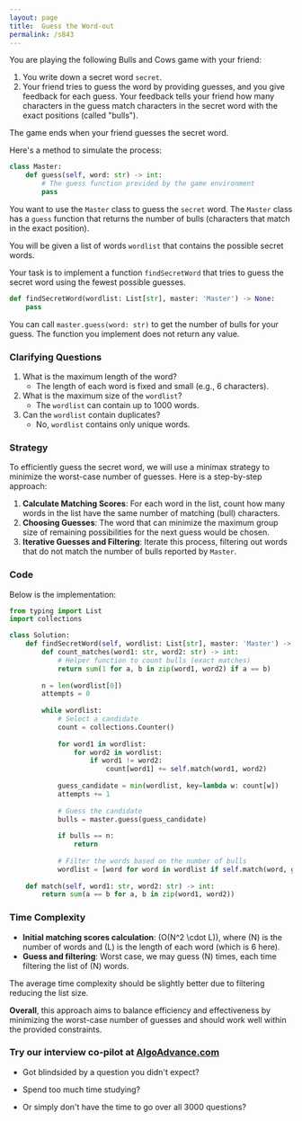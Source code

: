 ```yaml
---
layout: page
title:  Guess the Word-out
permalink: /s843
---
```


You are playing the following Bulls and Cows game with your friend:

1. You write down a secret word `secret`.
2. Your friend tries to guess the word by providing guesses, and you give feedback for each guess. Your feedback tells your friend how many characters in the guess match characters in the secret word with the exact positions (called "bulls").

The game ends when your friend guesses the secret word.

Here's a method to simulate the process:

```python
class Master:
    def guess(self, word: str) -> int:
        # The guess function provided by the game environment
        pass
```

You want to use the `Master` class to guess the `secret` word. The `Master` class has a `guess` function that returns the number of bulls (characters that match in the exact position).

You will be given a list of words `wordlist` that contains the possible secret words.

Your task is to implement a function `findSecretWord` that tries to guess the secret word using the fewest possible guesses.

```python
def findSecretWord(wordlist: List[str], master: 'Master') -> None:
    pass
```

You can call `master.guess(word: str)` to get the number of bulls for your guess. The function you implement does not return any value.

### Clarifying Questions

1. What is the maximum length of the word?
   - The length of each word is fixed and small (e.g., 6 characters).
2. What is the maximum size of the `wordlist`?
   - The `wordlist` can contain up to 1000 words.
3. Can the `wordlist` contain duplicates?
   - No, `wordlist` contains only unique words.

### Strategy

To efficiently guess the secret word, we will use a minimax strategy to minimize the worst-case number of guesses. Here is a step-by-step approach:

1. **Calculate Matching Scores**: For each word in the list, count how many words in the list have the same number of matching (bull) characters.
2. **Choosing Guesses**: The word that can minimize the maximum group size of remaining possibilities for the next guess would be chosen.
3. **Iterative Guesses and Filtering**: Iterate this process, filtering out words that do not match the number of bulls reported by `Master`.

### Code

Below is the implementation:

```python
from typing import List
import collections

class Solution:
    def findSecretWord(self, wordlist: List[str], master: 'Master') -> None:
        def count_matches(word1: str, word2: str) -> int:
            # Helper function to count bulls (exact matches)
            return sum(1 for a, b in zip(word1, word2) if a == b)
        
        n = len(wordlist[0])
        attempts = 0
        
        while wordlist:
            # Select a candidate
            count = collections.Counter()
            
            for word1 in wordlist:
                for word2 in wordlist:
                    if word1 != word2:
                        count[word1] += self.match(word1, word2)
            
            guess_candidate = min(wordlist, key=lambda w: count[w])
            attempts += 1
            
            # Guess the candidate
            bulls = master.guess(guess_candidate)
            
            if bulls == n:
                return
            
            # Filter the words based on the number of bulls
            wordlist = [word for word in wordlist if self.match(word, guess_candidate) == bulls]
    
    def match(self, word1: str, word2: str) -> int:
        return sum(a == b for a, b in zip(word1, word2))
```

### Time Complexity

- **Initial matching scores calculation**: \(O(N^2 \cdot L)\), where \(N\) is the number of words and \(L\) is the length of each word (which is 6 here).
- **Guess and filtering**: Worst case, we may guess \(N\) times, each time filtering the list of \(N\) words.

The average time complexity should be slightly better due to filtering reducing the list size.

**Overall**, this approach aims to balance efficiency and effectiveness by minimizing the worst-case number of guesses and should work well within the provided constraints.


### Try our interview co-pilot at [AlgoAdvance.com](https://algoAdvance.com)

- Got blindsided by a question you didn't expect?

- Spend too much time studying?

- Or simply don't have the time to go over all 3000 questions?

